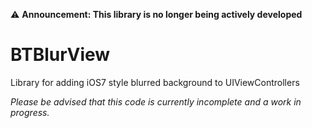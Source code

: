 :warning: **Announcement: This library is no longer being actively developed**

BTBlurView
==========

Library for adding iOS7 style blurred background to UIViewControllers

*Please be advised that this code is currently incomplete and a work in progress.*
